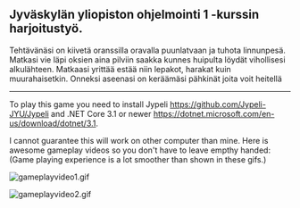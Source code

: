 ## Jyväskylän yliopiston ohjelmointi 1 -kurssin harjoitustyö.

Tehtävänäsi on kiivetä oranssilla oravalla puunlatvaan ja tuhota linnunpesä. Matkasi vie läpi oksien aina pilviin
saakka kunnes huipulta löydät vihollisesi alkulähteen. Matkaasi yrittää estää niin lepakot, harakat kuin muurahaisetkin.
Onneksi aseenasi on keräämäsi pähkinät joita voit heitellä

------------------------------------------------------------------------------------------------------

To play this game you need to install Jypeli https://github.com/Jypeli-JYU/Jypeli 
and .NET Core 3.1 or newer https://dotnet.microsoft.com/en-us/download/dotnet/3.1.

I cannot guarantee this will work on other computer than mine. Here is awesome gameplay videos so you don't have to leave empthy handed:
(Game playing experience is a lot smoother than shown in these gifs.)


![gameplayvideo1.gif](https://media.giphy.com/media/rsYSQUManUx6IM9tFT/giphy-downsized.gif)


![gameplayvideo2.gif](https://media.giphy.com/media/cE4XQj84C1nLls19ss/giphy-downsized.gif)
